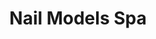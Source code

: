---
title: "Nail Models Spa"
url: /ciudad-autonoma-de-buenos-aires/nail-models-spa/
shop: cosméticos
---